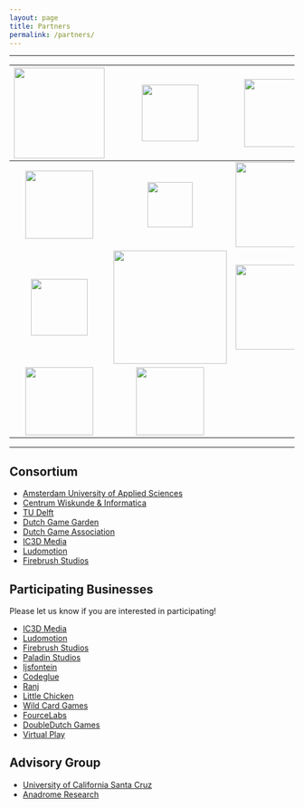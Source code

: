 ```yaml
---
layout: page
title: Partners
permalink: /partners/
---
```

---

| <img src="{{ site.url }}/assets/HvA.png" width="160">           | <img src="{{ site.url }}/assets/CWI.png" width="100">          | <img src="{{ site.url }}/assets/TU_Delft.png" width="120">       |  <img src="{{ site.url }}/assets/DGA.png" width="140">           | <img src="{{ site.url }}/assets/DGG.png" width="60">             |
|:---------------------------------------------------------------:|:--------------------------------------------------------------:|:----------------------------------------------------------------:|:----------------------------------------------------------------:|:----------------------------------------------------------------:|
| <img src="{{ site.url }}/assets/IC3D_Media.png" width="120">    | <img src="{{ site.url }}/assets/Ludomotion.jpg" width="80">    | <img src="{{ site.url }}/assets/Firebrush.gif" width="150">      | <img src="{{ site.url }}/assets/Little_Chicken.png" width="80">  | <img src="{{ site.url }}/assets/Codeglue.png" width="120">       |
| <img src="{{ site.url }}/assets/Ranj.png" width="100">          | <img src="{{ site.url }}/assets/WildCard.png" width="200">     | <img src="{{ site.url }}/assets/DoubleDutch.png" width="150">    | <img src="{{ site.url }}/assets/FourceLabs.png" width="80">      |
| <img src="{{ site.url }}/assets/Anadrome.png" width="120">      | <img src="{{ site.url }}/assets/UC_Santa_Cruz.jpg" width="120">|                                                                  |  

---

## Consortium
* [Amsterdam University of Applied Sciences]
* [Centrum Wiskunde & Informatica]
* [TU Delft]
* [Dutch Game Garden]
* [Dutch Game Association]
* [IC3D Media]
* [Ludomotion]  
* [Firebrush Studios]
  
## Participating Businesses
Please let us know if you are interested in participating!
* [IC3D Media]
* [Ludomotion]
* [Firebrush Studios]
* [Paladin Studios]
* [Ijsfontein]
* [Codeglue]* [Ranj]
* [Little Chicken]
* [Wild Card Games]
* [FourceLabs]
* [DoubleDutch Games]
* [Virtual Play]## Advisory Group* [University of California Santa Cruz]* [Anadrome Research]
[Amsterdam University of Applied Sciences]: http://www.hva.nl/playandcivicmedia
[Centrum Wiskunde & Informatica]: https://www.cwi.nl/research-groups/software-analysis-and-transformation[TU Delft]: https://graphics.tudelft.nl[Dutch Game Garden]: http://www.dutchgamegarden.nl
[Dutch Game Association]: https://dutchgamesassociation.nl
[Ludomotion]: http://www.ludomotion.com
[IC3D Media]: http://ic3dmedia.com
[Firebrush Studios]: http://firebrushstudios.com[Paladin Studios]: http://www.paladinstudios.com[Ijsfontein]: http://www.ijsfontein.nl/en/
[Codeglue]: http://www.codeglue.com
[Ranj]: www.ranj.com/
[Little Chicken]: http://www.littlechicken.nl
[Wild Card Games]: http://www.wildcard-games.com
[FourceLabs]:http://fourcelabs.com
[DoubleDutch Games]: http://www.doubledutchgames.com
[University of California Santa Cruz]: https://games.soe.ucsc.edu/eis
[Anadrome Research]: http://www.anadrome.org/
[Virtual Play]: http://virtualplay.zone